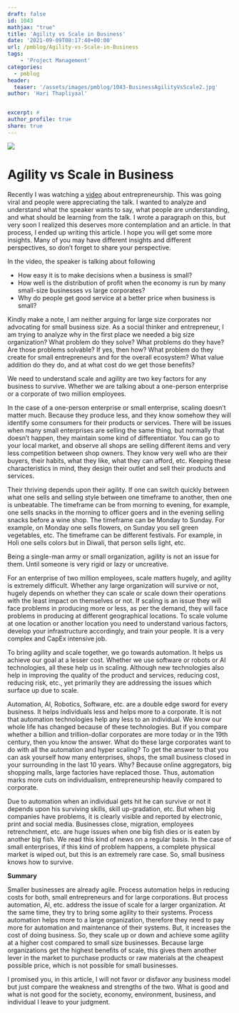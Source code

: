 ```yaml
---
draft: false
id: 1043   
mathjax: "true"
title: 'Agility vs Scale in Business'
date: '2021-09-09T08:17:40+00:00'
url: /pmblog/Agility-vs-Scale-in-Business
tags: 
    - 'Project Management'
categories:
  - pmblog
header:
  teaser: '/assets/images/pmblog/1043-BusinessAgilityVsScale2.jpg'
author: 'Hari Thapliyaal'


excerpt: #
author_profile: true
share: true
---
```


![](/assets/images/pmblog/1043-BusinessAgilityVsScale2.jpg)   
   
# Agility vs Scale in Business   
   
Recently I was watching a [video](https://youtu.be/5ZQv0aHVgys) about entrepreneurship. This was going viral and people were appreciating the talk. I wanted to analyze and understand what the speaker wants to say, what people are understanding, and what should be learning from the talk. I wrote a paragraph on this, but very soon I realized this deserves more contemplation and an article. In that process, I ended up writing this article. I hope you will get some more insights. Many of you may have different insights and different perspectives, so don’t forget to share your perspective.

In the video, the speaker is talking about following

- How easy it is to make decisions when a business is small?
- How well is the distribution of profit when the economy is run by many small-size businesses vs large corporates?
- Why do people get good service at a better price when business is small?

Kindly make a note, I am neither arguing for large size corporates nor advocating for small business size. As a social thinker and entrepreneur, I am trying to analyze why in the first place we needed a big size organization? What problem do they solve? What problems do they have? Are those problems solvable? If yes, then how? What problem do they create for small entrepreneurs and for the overall ecosystem? What value addition do they do, and at what cost do we get those benefits?

We need to understand scale and agility are two key factors for any business to survive. Whether we are talking about a one-person enterprise or a corporate of two million employees.

In the case of a one-person enterprise or small enterprise, scaling doesn’t matter much. Because they produce less, and they know somehow they will identify some consumers for their products or services. There will be issues when many small enterprises are selling the same thing, but normally that doesn’t happen, they maintain some kind of differentiator. You can go to your local market, and observe all shops are selling different items and very less competition between shop owners. They know very well who are their buyers, their habits, what they like, what they can afford, etc. Keeping these characteristics in mind, they design their outlet and sell their products and services.

Their thriving depends upon their agility. If one can switch quickly between what one sells and selling style between one timeframe to another, then one is unbeatable. The timeframe can be from morning to evening, for example, one sells snacks in the morning to officer goers and in the evening selling snacks before a wine shop. The timeframe can be Monday to Sunday. For example, on Monday one sells flowers, on Sunday you sell green vegetables, etc. The timeframe can be different festivals. For example, in Holi one sells colors but in Diwali, that person sells light, etc.

Being a single-man army or small organization, agility is not an issue for them. Until someone is very rigid or lazy or uncreative.

For an enterprise of two million employees, scale matters hugely, and agility is extremely difficult. Whether any large organization will survive or not, hugely depends on whether they can scale or scale down their operations with the least impact on themselves or not. If scaling is an issue they will face problems in producing more or less, as per the demand, they will face problems in producing at different geographical locations. To scale volume at one location or another location you need to understand various factors, develop your infrastructure accordingly, and train your people. It is a very complex and CapEx intensive job.

To bring agility and scale together, we go towards automation. It helps us achieve our goal at a lesser cost. Whether we use software or robots or AI technologies, all these help us in scaling. Although new technologies also help in improving the quality of the product and services, reducing cost, reducing risk, etc., yet primarily they are addressing the issues which surface up due to scale.

Automation, AI, Robotics, Software, etc. are a double edge sword for every business. It helps individuals less and helps more to a corporate. It is not that automation technologies help any less to an individual. We know our whole life has changed because of these technologies. But if you compare whether a billion and trillion-dollar corporates are more today or in the 19th century, then you know the answer. What do these large corporates want to do with all the automation and hyper scaling? To get the answer to that you can ask yourself how many enterprises, shops, the small business closed in your surrounding in the last 10 years. Why? Because online aggregators, big shopping malls, large factories have replaced those. Thus, automation marks more cuts on individualism, entrepreneurship heavily compared to corporate.

Due to automation when an individual gets hit he can survive or not it depends upon his surviving skills, skill up-gradation, etc. But when big companies have problems, it is clearly visible and reported by electronic, print and social media. Businesses close, migration, employees retrenchment, etc. are huge issues when one big fish dies or is eaten by another big fish. We read this kind of news on a regular basis. In the case of small enterprises, if this kind of problem happens, a complete physical market is wiped out, but this is an extremely rare case. So, small business knows how to survive.

**Summary**

Smaller businesses are already agile. Process automation helps in reducing costs for both, small entrepreneurs and for large corporations. But process automation, AI, etc. address the issue of scale for a larger organization. At the same time, they try to bring some agility to their systems. Process automation helps more to a large organization, therefore they need to pay more for automation and maintenance of their systems. But, it increases the cost of doing business. So, they scale up or down and achieve some agility at a higher cost compared to small size businesses. Because large organizations get the highest benefits of scale, this gives them another lever in the market to purchase products or raw materials at the cheapest possible price, which is not possible for small businesses.

I promised you, in this article, I will not favor or disfavor any business model but just compare the weakness and strengths of the two. What is good and what is not good for the society, economy, environment, business, and individual I leave to your judgment.